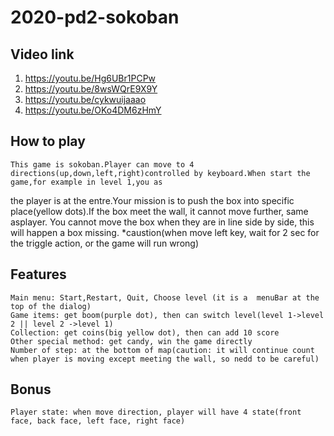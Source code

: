 # 2020-pd2-sokoban
## Video link
1. https://youtu.be/Hg6UBr1PCPw
2. https://youtu.be/8wsWQrE9X9Y
3. https://youtu.be/cykwuijaaao
4. https://youtu.be/OKo4DM6zHmY
## How to play
    This game is sokoban.Player can move to 4 directions(up,down,left,right)controlled by keyboard.When start the game,for example in level 1,you as
the player is at the entre.Your mission is to push the box into specific
place(yellow dots).If the box meet the wall, it cannot move further, same asplayer. You cannot move the box when they are in line side by side, this 
will happen a box missing.
*caustion(when move left key, wait for 2 sec for the triggle action, or the game will run wrong)
## Features
    Main menu: Start,Restart, Quit, Choose level (it is a  menuBar at the top of the dialog)
    Game items: get boom(purple dot), then can switch level(level 1->level 2 || level 2 ->level 1)
    Collection: get coins(big yellow dot), then can add 10 score
    Other special method: get candy, win the game directly
    Number of step: at the bottom of map(caution: it will continue count when player is moving except meeting the wall, so nedd to be careful)
## Bonus
    Player state: when move direction, player will have 4 state(front face, back face, left face, right face)

